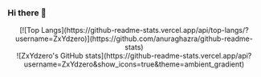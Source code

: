 ### Hi there 👋

<!--
**ZxYdzero/ZxYdzero** is a ✨ _special_ ✨ repository because its `README.md` (this file) appears on your GitHub profile.

Here are some ideas to get you started:

- 🔭 I’m currently working on ...
- 🌱 I’m currently learning ...
- 👯 I’m looking to collaborate on ...
- 🤔 I’m looking for help with ...
- 💬 Ask me about ...
- 📫 How to reach me: ...
- 😄 Pronouns: ...
- ⚡ Fun fact: ...
-->
<center>[![Top Langs](https://github-readme-stats.vercel.app/api/top-langs/?username=ZxYdzero)](https://github.com/anuraghazra/github-readme-stats)</center>

<center>![ZxYdzero's GitHub stats](https://github-readme-stats.vercel.app/api?username=ZxYdzero&show_icons=true&theme=ambient_gradient)</center>
